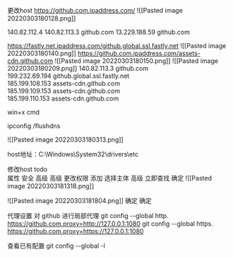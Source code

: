 	
更改host
https://github.com.ipaddress.com/           ![[Pasted image 20220303180128.png]]

140.82.112.4
140.82.113.3 github.com 
13.229.188.59 github.com




https://fastly.net.ipaddress.com/github.global.ssl.fastly.net
![[Pasted image 20220303180140.png]]
https://github.com.ipaddress.com/assets-cdn.github.com
![[Pasted image 20220303180150.png]]
![[Pasted image 20220303180209.png]]
140.82.113.3 github.com  
199.232.69.194 github.global.ssl.fastly.net  
185.199.108.153 assets-cdn.github.com  
185.199.109.153 assets-cdn.github.com  
185.199.110.153 assets-cdn.github.com

win+x   cmd

 ipconfig /flushdns


![[Pasted image 20220303180313.png]]

host地址：C:\Windows\System32\drivers\etc

修改host todo   
属性  安全  高级 高级  更改权限  添加  选择主体   高级   立即查找  确定
![[Pasted image 20220303181318.png]]

![[Pasted image 20220303181804.png]]
		确定    确定


代理设置
对 github 进行局部代理
git config --global http. https://github.com.proxy=http://127.0.0.1:1080
git config --global https. https://github.com.proxy=https://127.0.0.1:1080

查看已有配置
git config --global -l
